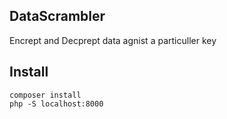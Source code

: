 ## DataScrambler
Encrept and Decprept data agnist a particuller key

## Install
`composer install`
<br />
`php -S localhost:8000`